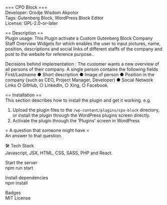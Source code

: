 === CPO Block ===<BR>
Developer:         Orodje Wisdom Akpotor<BR>
Tags:              Gutenberg Block, WordPress Block Editor<BR>
License:           GPL-2.0-or-later


== Description ==<BR>
Plugin usage: This Plugin activate a Custom Gutenberg Block Company Staff Overview Widgets for which enables the user to input pictures, name, position, descriptions and social links of different staffs of the company and post to the website for reference purpose..

Decisions behind implementation : The customer wants a new overview of all persons of their company. A single person contains the following fields First/Lastname ● Short description ● Image of person ● Position in the company (such as CEO, Project Manager, Developer) ● Social Network Links ○ GitHub, ○ LinkedIn, ○ Xing, ○ Facebook.

== Installation == <BR>
This section describes how to install the plugin and get it working.
e.g.
1. Upload the plugin files to the `/wp-content/plugins/cpo-block` directory, or install the plugin through the WordPress plugins screen directly.
2. Activate the plugin through the 'Plugins' screen in WordPress


= A question that someone might have =<BR>
An answer to that question.


🛠 Tech Stack <BR>
Javascript, JSX, HTML, CSS, SASS, PHP and React.


Start the server<BR>
npm run start

Install dependencies<BR>
npm install

Badges<BR>
MIT License
